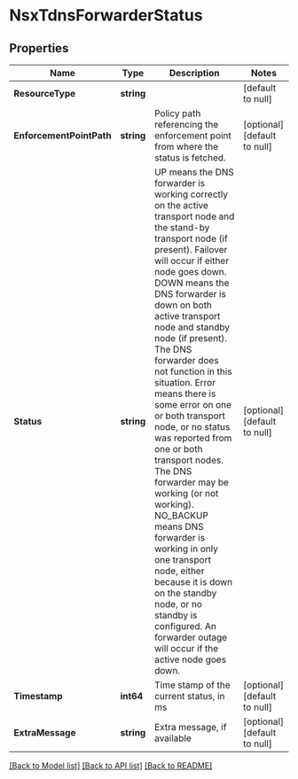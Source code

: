 # NsxTdnsForwarderStatus

## Properties
Name | Type | Description | Notes
------------ | ------------- | ------------- | -------------
**ResourceType** | **string** |  | [default to null]
**EnforcementPointPath** | **string** | Policy path referencing the enforcement point from where the status is fetched.  | [optional] [default to null]
**Status** | **string** | UP means the DNS forwarder is working correctly on the active transport node and the stand-by transport node (if present). Failover will occur if either node goes down. DOWN means the DNS forwarder is down on both active transport node and standby node (if present). The DNS forwarder does not function in this situation. Error means there is some error on one or both transport node, or no status was reported from one or both transport nodes. The DNS forwarder may be working (or not working). NO_BACKUP means DNS forwarder is working in only one transport node, either because it is down on the standby node, or no standby is configured. An forwarder outage will occur if the active node goes down.  | [optional] [default to null]
**Timestamp** | **int64** | Time stamp of the current status, in ms | [optional] [default to null]
**ExtraMessage** | **string** | Extra message, if available | [optional] [default to null]

[[Back to Model list]](../README.md#documentation-for-models) [[Back to API list]](../README.md#documentation-for-api-endpoints) [[Back to README]](../README.md)

